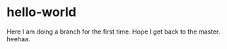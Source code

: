 # hello-world

Here I am doing a branch for the first time. Hope I get back to the master. heehaa. 
